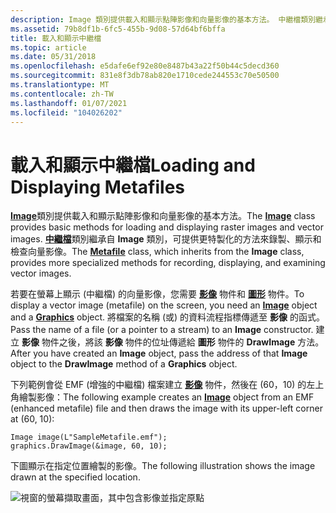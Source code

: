 ```yaml
---
description: Image 類別提供載入和顯示點陣影像和向量影像的基本方法。 中繼檔類別繼承自 Image 類別，可提供更特製化的方法來錄製、顯示和檢查向量影像。
ms.assetid: 79b8df1b-6fc5-455b-9d08-57d64bf6bffa
title: 載入和顯示中繼檔
ms.topic: article
ms.date: 05/31/2018
ms.openlocfilehash: e5dafe6ef92e80e8487b43a22f50b44c5decd360
ms.sourcegitcommit: 831e8f3db78ab820e1710cede244553c70e50500
ms.translationtype: MT
ms.contentlocale: zh-TW
ms.lasthandoff: 01/07/2021
ms.locfileid: "104026202"
---
```

# <a name="loading-and-displaying-metafiles"></a><span data-ttu-id="65af7-104">載入和顯示中繼檔</span><span class="sxs-lookup"><span data-stu-id="65af7-104">Loading and Displaying Metafiles</span></span>

<span data-ttu-id="65af7-105">[**Image**](/windows/desktop/api/gdiplusheaders/nl-gdiplusheaders-image)類別提供載入和顯示點陣影像和向量影像的基本方法。</span><span class="sxs-lookup"><span data-stu-id="65af7-105">The [**Image**](/windows/desktop/api/gdiplusheaders/nl-gdiplusheaders-image) class provides basic methods for loading and displaying raster images and vector images.</span></span> <span data-ttu-id="65af7-106">[**中繼檔**](/windows/desktop/api/gdiplusheaders/nl-gdiplusheaders-metafile)類別繼承自 **Image** 類別，可提供更特製化的方法來錄製、顯示和檢查向量影像。</span><span class="sxs-lookup"><span data-stu-id="65af7-106">The [**Metafile**](/windows/desktop/api/gdiplusheaders/nl-gdiplusheaders-metafile) class, which inherits from the **Image** class, provides more specialized methods for recording, displaying, and examining vector images.</span></span>

<span data-ttu-id="65af7-107">若要在螢幕上顯示 (中繼檔) 的向量影像，您需要 [**影像**](/windows/desktop/api/gdiplusheaders/nl-gdiplusheaders-image) 物件和 [**圖形**](/windows/desktop/api/gdiplusgraphics/nl-gdiplusgraphics-graphics) 物件。</span><span class="sxs-lookup"><span data-stu-id="65af7-107">To display a vector image (metafile) on the screen, you need an [**Image**](/windows/desktop/api/gdiplusheaders/nl-gdiplusheaders-image) object and a [**Graphics**](/windows/desktop/api/gdiplusgraphics/nl-gdiplusgraphics-graphics) object.</span></span> <span data-ttu-id="65af7-108">將檔案的名稱 (或) 的資料流程指標傳遞至 **影像** 的函式。</span><span class="sxs-lookup"><span data-stu-id="65af7-108">Pass the name of a file (or a pointer to a stream) to an **Image** constructor.</span></span> <span data-ttu-id="65af7-109">建立 **影像** 物件之後，將該 **影像** 物件的位址傳遞給 **圖形** 物件的 **DrawImage** 方法。</span><span class="sxs-lookup"><span data-stu-id="65af7-109">After you have created an **Image** object, pass the address of that **Image** object to the **DrawImage** method of a **Graphics** object.</span></span>

<span data-ttu-id="65af7-110">下列範例會從 EMF (增強的中繼檔) 檔案建立 [**影像**](/windows/desktop/api/gdiplusheaders/nl-gdiplusheaders-image) 物件，然後在 (60，10) 的左上角繪製影像：</span><span class="sxs-lookup"><span data-stu-id="65af7-110">The following example creates an [**Image**](/windows/desktop/api/gdiplusheaders/nl-gdiplusheaders-image) object from an EMF (enhanced metafile) file and then draws the image with its upper-left corner at (60, 10):</span></span>


```
Image image(L"SampleMetafile.emf");
graphics.DrawImage(&image, 60, 10);
```



<span data-ttu-id="65af7-111">下圖顯示在指定位置繪製的影像。</span><span class="sxs-lookup"><span data-stu-id="65af7-111">The following illustration shows the image drawn at the specified location.</span></span>

![視窗的螢幕擷取畫面，其中包含影像並指定原點](images/imageposition2.png)

 

 



